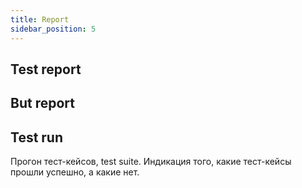 ```yaml
---
title: Report
sidebar_position: 5
---
```


## Test report

## But report

## Test run

Прогон тест-кейсов, test suite. Индикация того, какие тест-кейсы прошли успешно, а какие нет.


